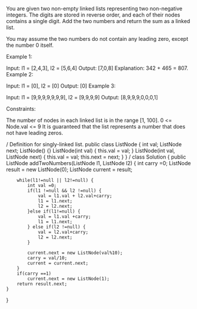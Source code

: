 You are given two non-empty linked lists representing two non-negative integers. The digits are stored in reverse order, and each of their nodes contains a single digit. Add the two numbers and return the sum as a linked list.

You may assume the two numbers do not contain any leading zero, except the number 0 itself.

 

Example 1:


Input: l1 = [2,4,3], l2 = [5,6,4]
Output: [7,0,8]
Explanation: 342 + 465 = 807.
Example 2:

Input: l1 = [0], l2 = [0]
Output: [0]
Example 3:

Input: l1 = [9,9,9,9,9,9,9], l2 = [9,9,9,9]
Output: [8,9,9,9,0,0,0,1]
 

Constraints:

The number of nodes in each linked list is in the range [1, 100].
0 <= Node.val <= 9
It is guaranteed that the list represents a number that does not have leading zeros.




/
  Definition for singly-linked list.
  public class ListNode {
      int val;
      ListNode next;
      ListNode() {}
      ListNode(int val) { this.val = val; }
      ListNode(int val, ListNode next) { this.val = val; this.next = next; }
  }
 /
class Solution {
    public ListNode addTwoNumbers(ListNode l1, ListNode l2) {
        int carry =0;
        ListNode result = new ListNode(0);
        ListNode current = result;
        
        while(l1!=null || l2!=null) {
            int val =0;
            if(l1 !=null && l2 !=null) {
                val = l1.val + l2.val+carry;
                l1 = l1.next;
                l2 = l2.next;
            }else if(l1!=null) {
                val = l1.val +carry;
                l1 = l1.next;
            } else if(l2 !=null) {
                val = l2.val+carry;
                l2 = l2.next;
            }
            
            current.next = new ListNode(val%10);
            carry = val/10;
            current = current.next; 
        }
        if(carry ==1)
            current.next = new ListNode(1);
        return result.next;
    }
}